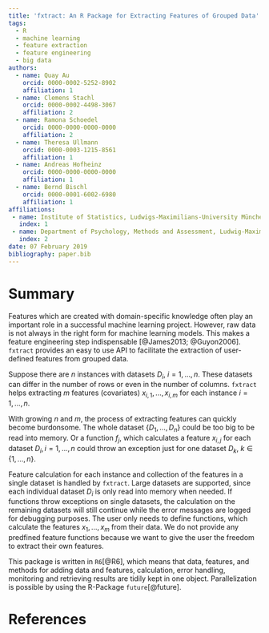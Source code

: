 ```yaml
---
title: 'fxtract: An R Package for Extracting Features of Grouped Data'
tags:
  - R
  - machine learning
  - feature extraction
  - feature engineering
  - big data
authors:
  - name: Quay Au
    orcid: 0000-0002-5252-8902
    affiliation: 1
  - name: Clemens Stachl
    orcid: 0000-0002-4498-3067
    affiliation: 2
  - name: Ramona Schoedel
    orcid: 0000-0000-0000-0000
    affiliation: 2
  - name: Theresa Ullmann
    orcid: 0000-0003-1215-8561
    affiliation: 1
  - name: Andreas Hofheinz
    orcid: 0000-0000-0000-0000
    affiliation: 1
  - name: Bernd Bischl
    orcid: 0000-0001-6002-6980
    affiliation: 1
affiliations:
 - name: Institute of Statistics, Ludwigs-Maximilians-University München
   index: 1
 - name: Department of Psychology, Methods and Assessment, Ludwig-Maximilians-Universität München
   index: 2
date: 07 February 2019
bibliography: paper.bib
---
```


# Summary

Features which are created with domain-specific knowledge often play an important role in a successful machine learning project.
However, raw data is not always in the right form for machine learning models.
This makes a feature engineering step indispensable [@James2013; @Guyon2006].
``fxtract`` provides an easy to use API to facilitate the extraction of user-defined features from grouped data.

Suppose there are $n$ instances with datasets $D_i$, $i = 1,...,n$. 
These datasets can differ in the number of rows or even in the number of columns.
``fxtract`` helps extracting $m$ features (covariates) $x_{i, 1}, ..., x_{i, m}$ for each instance $i = 1, ..., n$.

With growing $n$ and $m$, the process of extracting features can quickly become burdonsome. 
The whole dataset $\{D_1, ..., D_n\}$ could be too big to be read into memory. Or a function $f_j$, which calculates a feature $x_{i, j}$ for each dataset $D_i, i = 1,..., n$ could throw an exception just for one dataset $D_k$, $k \in \{1, ..., n\}$. 

Feature calculation for each instance and collection of the features in a single dataset is handled by ``fxtract``. Large datasets are supported, since each individual dataset $D_i$ is only read into memory when needed. If functions throw exceptions on single datasets, the calculation on the remaining datasets will still continue while the error messages are logged for debugging purposes. The user only needs to define functions, which calculate the features $x_{1}, ..., x_{m}$ from their data. We do not provide any predfined feature functions because we want to give the user the freedom to extract their own features.

This package is written in ``R6``[@R6], which means that data, features, and methods for adding data and features, calculation, error handling, monitoring and retrieving results are tidily kept in one object. Parallelization is possible by using the R-Package ``future``[@future].

# References
